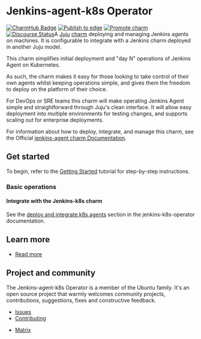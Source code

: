 # Jenkins-agent-k8s Operator

[![CharmHub Badge](https://charmhub.io/jenkins-agent-k8s/badge.svg)](https://charmhub.io/jenkins-agent-k8s)
[![Publish to edge](https://github.com/canonical/jenkins-agent-k8s-operator/actions/workflows/publish_charm.yaml/badge.svg)](https://github.com/canonical/jenkins-agent-k8s-operator/actions/workflows/publish_charm.yaml)
[![Promote charm](https://github.com/canonical/jenkins-agent-k8s-operator/actions/workflows/promote_charm.yaml/badge.svg)](https://github.com/canonical/jenkins-agent-k8s-operator/actions/workflows/promote_charm.yaml)
[![Discourse Status](https://img.shields.io/discourse/status?server=https%3A%2F%2Fdiscourse.charmhub.io&style=flat&label=CharmHub%20Discourse)](https://discourse.charmhub.io)A [Juju](https://juju.is/) [charm](https://juju.is/docs/olm/charmed-operators) deploying and managing Jenkins agents on machines. It is configurable to integrate with a Jenkins charm deployed in another Juju model.

This charm simplifies initial deployment and "day N" operations of Jenkins Agent on Kubernetes.

As such, the charm makes it easy for those looking to take control of their own agents whilst keeping operations simple, and gives them the freedom to deploy on the platform of their choice.

For DevOps or SRE teams this charm will make operating Jenkins Agent simple and straightforward through Juju's clean interface. It will allow easy deployment into multiple environments for testing changes, and supports scaling out for enterprise deployments.

For information about how to deploy, integrate, and manage this charm, see the Official [jenkins-agent charm Documentation](https://charmhub.io/jenkins-agent-k8s/docs).

## Get started

To begin, refer to the [Getting Started](https://charmhub.io/jenkins-agent-k8s/docs/tutorial-getting-started) tutorial for step-by-step instructions.

### Basic operations

#### Integrate with the Jenkins-k8s charm

See the [deploy and integrate k8s agents](https://charmhub.io/jenkins-k8s/docs/tutorial-getting-started#deploy-and-integrate-k8s-agents) section in the jenkins-k8s-operator documentation.

## Learn more

- [Read more](https://charmhub.io/jenkins-agent-k8s/docs)

## Project and community

The Jenkins-agent-k8s Operator is a member of the Ubuntu family. It's an open source project that warmly welcomes community projects, contributions, suggestions, fixes and constructive feedback.

* [Issues](https://github.com/canonical/jenkins-agent-k8s-operator/issues) <!--Link to GitHub issues (if applicable)-->
* [Contributing](https://charmhub.io/jenkins-agent-k8s#contributing-to-this-documentation) <!--Link to any contribution guides--> 
- [Matrix](https://matrix.to/#/#charmhub-charmdev:ubuntu.com)

